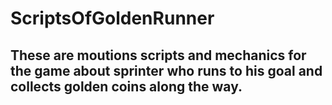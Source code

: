 # ScriptsOfGoldenRunner
## These are moutions scripts and mechanics for the game about sprinter who runs to his goal and collects golden coins along the way.
